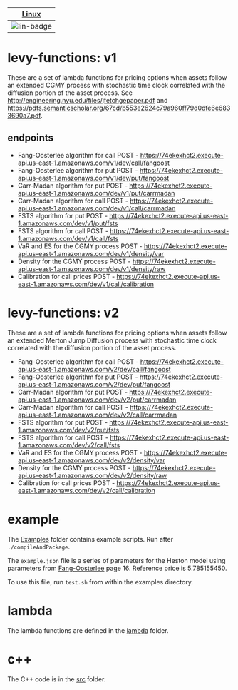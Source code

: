| [Linux][lin-link]  | 
| :---------------:  | 
| ![lin-badge]       | 

[lin-badge]: https://travis-ci.org/phillyfan1138/levy-functions.svg?branch=master "Travis build status"
[lin-link]:  https://travis-ci.org/phillyfan1138/levy-functions "Travis build status"


# levy-functions: v1

These are a set of lambda functions for pricing options when assets follow an extended CGMY process with stochastic time clock correlated with the diffusion portion of the asset process.  See http://engineering.nyu.edu/files/jfetchgepaper.pdf and https://pdfs.semanticscholar.org/67cd/b553e2624c79a960ff79d0dfe6e6833690a7.pdf.

## endpoints

* Fang-Oosterlee algorithm for call POST - https://74ekexhct2.execute-api.us-east-1.amazonaws.com/v1/dev/call/fangoost
* Fang-Oosterlee algorithm for put POST - https://74ekexhct2.execute-api.us-east-1.amazonaws.com/v1/dev/put/fangoost
* Carr-Madan algorithm for put  POST - https://74ekexhct2.execute-api.us-east-1.amazonaws.com/dev/v1/put/carrmadan
* Carr-Madan algorithm for call  POST - https://74ekexhct2.execute-api.us-east-1.amazonaws.com/dev/v1/call/carrmadan
* FSTS algorithm for put  POST - https://74ekexhct2.execute-api.us-east-1.amazonaws.com/dev/v1/put/fsts
* FSTS algorithm for call  POST - https://74ekexhct2.execute-api.us-east-1.amazonaws.com/dev/v1/call/fsts
* VaR and ES for the CGMY process  POST - https://74ekexhct2.execute-api.us-east-1.amazonaws.com/dev/v1/density/var
* Density for the CGMY process  POST - https://74ekexhct2.execute-api.us-east-1.amazonaws.com/dev/v1/density/raw
* Calibration for call prices  POST - https://74ekexhct2.execute-api.us-east-1.amazonaws.com/dev/v1/call/calibration

# levy-functions: v2

These are a set of lambda functions for pricing options when assets follow an extended Merton Jump Diffusion process with stochastic time clock correlated with the diffusion portion of the asset process. 

* Fang-Oosterlee algorithm for call POST - https://74ekexhct2.execute-api.us-east-1.amazonaws.com/v2/dev/call/fangoost
* Fang-Oosterlee algorithm for put POST - https://74ekexhct2.execute-api.us-east-1.amazonaws.com/v2/dev/put/fangoost
* Carr-Madan algorithm for put  POST - https://74ekexhct2.execute-api.us-east-1.amazonaws.com/dev/v2/put/carrmadan
* Carr-Madan algorithm for call  POST - https://74ekexhct2.execute-api.us-east-1.amazonaws.com/dev/v2/call/carrmadan
* FSTS algorithm for put  POST - https://74ekexhct2.execute-api.us-east-1.amazonaws.com/dev/v2/put/fsts
* FSTS algorithm for call  POST - https://74ekexhct2.execute-api.us-east-1.amazonaws.com/dev/v2/call/fsts
* VaR and ES for the CGMY process  POST - https://74ekexhct2.execute-api.us-east-1.amazonaws.com/dev/v2/density/var
* Density for the CGMY process  POST - https://74ekexhct2.execute-api.us-east-1.amazonaws.com/dev/v2/density/raw
* Calibration for call prices  POST - https://74ekexhct2.execute-api.us-east-1.amazonaws.com/dev/v2/call/calibration


# example
The [Examples](./Examples) folder contains example scripts.  Run after `./compileAndPackage`.

The `example.json` file is a series of parameters for the Heston model using parameters from [Fang-Oosterlee](http://ta.twi.tudelft.nl/mf/users/oosterle/oosterlee/COS.pdf) page 16.  Reference price is 5.785155450.

To use this file, run `test.sh` from within the examples directory.



# lambda

The lambda functions are defined in the [lambda](./lambda) folder.

# c++

The C++ code is in the [src](./src) folder.
